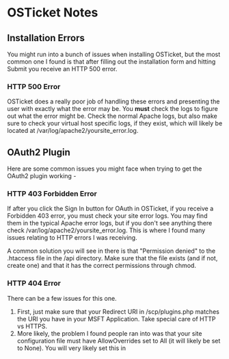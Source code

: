 # OSTicket Notes

## Installation Errors

You might run into a bunch of issues when installing OSTicket, but the most common one I found is that after filling out the installation form and hitting Submit you receive an HTTP 500 error.

### HTTP 500 Error

OSTicket does a really poor job of handling these errors and presenting the user with exactly what the error may be. You <strong>must</strong> check the logs to figure out what the error might be. Check the normal Apache logs, but also make sure to check your virtual host specific logs, if they exist, which will likely be located at /var/log/apache2/yoursite_error.log. 

## OAuth2 Plugin

Here are some common issues you might face when trying to get the OAuth2 plugin working - 

### HTTP 403 Forbidden Error

If after you click the Sign In button for OAuth in OSTicket, if you receive a Forbidden 403 error, you must check your site error logs. You may find them in the typical Apache error logs, but if you don't see anything there check /var/log/apache2/yoursite_error.log. This is where I found many issues relating to HTTP errors I was receiving.

A common solution you will see in there is that "Permission denied" to the .htaccess file in the /api directory. Make sure that the file exists (and if not, create one) and that it has the correct permissions through chmod.

### HTTP 404 Error

There can be a few issues for this one.
1) First, just make sure that your Redirect URI in /scp/plugins.php matches the URI you have in your MSFT Application. Take special care of HTTP vs HTTPS.
2) More likely, the problem I found people ran into was that your site configuration file must have AllowOverrides set to All (it will likely be set to None). You will very likely set this in
